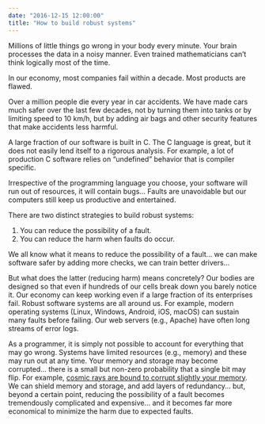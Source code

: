 ```yaml
---
date: "2016-12-15 12:00:00"
title: "How to build robust systems"
---
```




Millions of little things go wrong in your body every minute. Your brain processes the data in a noisy manner. Even trained mathematicians can&rsquo;t think logically most of the time.

In our economy, most companies fail within a decade. Most products are flawed.

Over a million people die every year in car accidents. We have made cars much safer over the last few decades, not by turning them into tanks or by limiting speed to 10&nbsp;km/h, but by adding air bags and other security features that make accidents less harmful.

A large fraction of our software is built in C. The C language is great, but it does not easily lend itself to a rigorous analysis. For example, a lot of production C software relies on &ldquo;undefined&rdquo; behavior that is compiler specific.

Irrespective of the programming language you choose, your software will run out of resources, it will contain bugs&hellip; Faults are unavoidable but our computers still keep us productive and entertained.

There are two distinct strategies to build robust systems:

1. You can reduce the possibility of a fault.
1. You can reduce the harm when faults do occur. 


We all know what it means to reduce the possibility of a fault&hellip; we can make software safer by adding more checks, we can train better drivers&hellip;

But what does the latter (reducing harm) means concretely? Our bodies are designed so that even if hundreds of our cells break down you barely notice it. Our economy can keep working even if a large fraction of its enterprises fail. Robust software systems are all around us. For example, modern operating systems (Linux, Windows, Android, iOS, macOS) can sustain many faults before failing. Our web servers (e.g., Apache) have often long streams of error logs.

As a programmer, it is simply not possible to account for everything that may go wrong. Systems have limited resources (e.g., memory) and these may run out at any time. Your memory and storage may become corrupted&hellip; there is a small but non-zero probability that a single bit may flip. For example, [cosmic rays are bound to corrupt slightly your memory](https://en.wikipedia.org/wiki/Cosmic_ray#Effect_on_electronics). We can shield memory and storage, and add layers of redundancy&hellip; but, beyond a certain point, reducing the possibility of a fault becomes tremendously complicated and expensive&hellip; and it becomes far more economical to minimize the harm due to expected faults.

